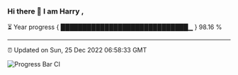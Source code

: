 ### Hi there 👋 I am Harry , 

⏳ Year progress { █████████████████████████████▁ } 98.16 %

---

⏰ Updated on Sun, 25 Dec 2022 06:58:33 GMT

![Progress Bar CI](https://github.com/duykhang68/duykhang68/workflows/Progress%20Bar%20CI/badge.svg)
